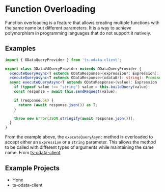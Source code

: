 # Function Overloading

Function overloading is a feature that allows creating multiple functions with the same name but different parameters. It is a way to achieve polymorphism in programming languages that do not support it natively.

## Examples

```ts
import { ODataQueryProvider } from 'ts-odata-client';

export class ODataV4QueryProvider extends ODataQueryProvider {
  executeQueryAsync<T extends ODataResponse>(expression?: Expression): Promise<T>;
  executeQueryAsync<T extends ODataResponse>(odataUrl: string): Promise<T>;
  async executeQueryAsync<T extends ODataResponse>(value?: Expression | string): Promise<T> {
    if (typeof value !== "string") value = this.buildQuery(value);
    const response = await this.sendRequest(value);

    if (response.ok) {
      return (await response.json()) as T;
    }

    throw new Error(JSON.stringify(await response.json()));
  }
}
```

From the example above, the `executeQueryAsync` method is overloaded to accept either an `Expression` or a `string` parameter. This allows the method to be called with different types of arguments while maintaining the same name. From [ts-odata-client](https://github.com/cbrianball/ts-odata-client/blob/7b55184beebe5a08437863035f7bac29c341025a/src/lib/ODataV4QueryProvider.ts#L35-L46)

## Example Projects
- Hono
- ts-odata-client